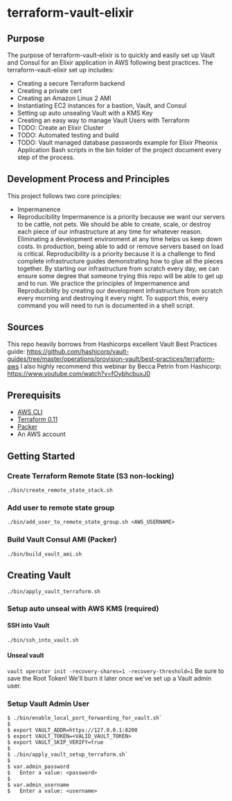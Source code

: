 # terraform-vault-elixir
## Purpose
The purpose of terraform-vault-elixir is to quickly and easily set up Vault and Consul for an Elixir application in AWS following best practices.  The terraform-vault-elixir set up includes:
* Creating a secure Terraform backend
* Creating a private cert
* Creating an Amazon Linux 2 AMI
* Instantiating EC2 instances for a bastion, Vault, and Consul
* Setting up auto unsealing Vault with a KMS Key
* Creating an easy way to manage Vault Users with Terraform
* TODO: Create an Elixir Cluster
* TODO: Automated testing and build
* TODO: Vault managed database passwords example for Elixir Pheonix Application
Bash scripts in the bin folder of the project document every step of the process.
## Development Process and Principles
This project follows two core principles:
* Impermanence
* Reproducibility
Impermanence is a priority because we want our servers to be cattle, not pets. We should be able to create, scale, or destroy each piece of our infrastructure at any time for whatever reason.  Eliminating a development environment at any time helps us keep down costs. In production, being able to add or remove servers based on load is critical.
Reproducibility is a priority because it is a challenge to find complete infrastructure guides demonstrating how to glue all the pieces together.  By starting our infrastructure from scratch every day, we can ensure some degree that someone trying this repo will be able to get up and to run.
We practice the principles of Impermanence and Reproducibility by creating our development infrastructure from scratch every morning and destroying it every night.  To support this, every command you will need to run is documented in a shell script.
## Sources
This repo heavily borrows from Hashicorps excellent Vault Best Practices guide: https://github.com/hashicorp/vault-guides/tree/master/operations/provision-vault/best-practices/terraform-aws
I also highly recommend this webinar by Becca Petrin from Hashicorp: https://www.youtube.com/watch?v=fOybhcbuxJ0 
## Prerequisits 
  * [AWS CLI](https://formulae.brew.sh/formula/awscli)
  * [Terraform 0.11](https://formulae.brew.sh/formula/terraform@0.11)
  * [Packer](https://formulae.brew.sh/formula/packer)
  * An AWS account
  
## Getting Started
### Create Terraform Remote State (S3 non-locking)
`./bin/create_remote_state_stack.sh`
### Add user to remote state group
`./bin/add_user_to_remote_state_group.sh <AWS_USERNAME>`
### Build Vault Consul AMI (Packer)
`./bin/build_vault_ami.sh`
## Creating Vault
`./bin/apply_vault_terraform.sh` 
### Setup auto unseal with AWS KMS (required)
#### SSH into Vault
`./bin/ssh_into_vault.sh`
#### Unseal vault
`vault operator init -recovery-shares=1 -recovery-threshold=1`
Be sure to save the Root Token! We'll burn it later once we've set up a Vault admin user.

### Setup Vault Admin User
```
$ ./bin/enable_local_port_forwarding_for_vault.sh`
$ 
$ export VAULT_ADDR=https://127.0.0.1:8200
$ export VAULT_TOKEN=<VALID_VAULT_TOKEN>
$ export VAULT_SKIP_VERIFY=true 
$
$ ./bin/apply_vault_setup_terraform.sh`
$ 
$ var.admin_password
$   Enter a value: <password>
$
$ var.admin_username
$   Enter a value: <username>
```
